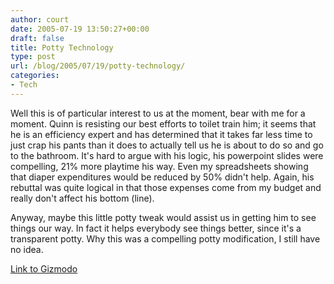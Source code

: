 ```yaml
---
author: court
date: 2005-07-19 13:50:27+00:00
draft: false
title: Potty Technology
type: post
url: /blog/2005/07/19/potty-technology/
categories:
- Tech
---
```


Well this is of particular interest to us at the moment, bear with me for a moment.  Quinn is resisting our best efforts to toilet train him; it seems that he is an efficiency expert and has determined that it takes far less time to just crap his pants than it does to actually tell us he is about to do so and go to the bathroom.  It's hard to argue with his logic, his powerpoint slides were compelling, 21% more playtime his way.  Even my spreadsheets showing that diaper expenditures would be reduced by 50% didn't help.  Again, his rebuttal was quite logical in that those expenses come from my budget and really don't affect his bottom (line).

Anyway, maybe this little potty tweak would assist us in getting him to see things our way.  In fact it helps everybody see things better, since it's a transparent potty.  Why this was a compelling potty modification, I still have no idea.

[Link to Gizmodo](http://www.gizmodo.com/gadgets/gadgets/household/seethrough-potty-111834.php)
